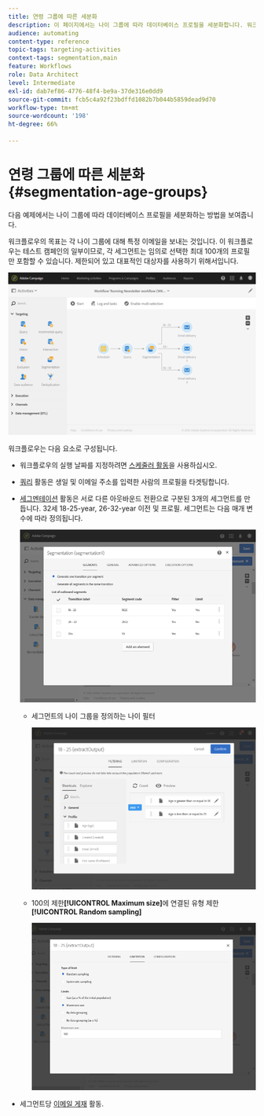 ```yaml
---
title: 연령 그룹에 따른 세분화
description: 이 페이지에서는 나이 그룹에 따라 데이터베이스 프로필을 세분화합니다. 워크플로우의 목표는 각 나이 그룹에 대해 특정 이메일을 보내는 것입니다.
audience: automating
content-type: reference
topic-tags: targeting-activities
context-tags: segmentation,main
feature: Workflows
role: Data Architect
level: Intermediate
exl-id: dab7ef86-4776-48f4-be9a-37de316e0dd9
source-git-commit: fcb5c4a92f23bdffd1082b7b044b5859dead9d70
workflow-type: tm+mt
source-wordcount: '198'
ht-degree: 66%

---
```


# 연령 그룹에 따른 세분화 {#segmentation-age-groups}

다음 예제에서는 나이 그룹에 따라 데이터베이스 프로필을 세분화하는 방법을 보여줍니다.

워크플로우의 목표는 각 나이 그룹에 대해 특정 이메일을 보내는 것입니다. 이 워크플로우는 테스트 캠페인의 일부이므로, 각 세그먼트는 임의로 선택한 최대 100개의 프로필만 포함할 수 있습니다. 제한되어 있고 대표적인 대상자를 사용하기 위해서입니다. 

![](assets/wkf_segment_example_4.png)

워크플로우는 다음 요소로 구성됩니다.

* 워크플로우의 실행 날짜를 지정하려면 [스케줄러 활동](../../automating/using/segmentation.md)을 사용하십시오.
* [쿼리](../../automating/using/query.md) 활동은 생일 및 이메일 주소를 입력한 사람의 프로필을 타겟팅합니다.
* [세그멘테이션](../../automating/using/segmentation.md) 활동은 서로 다른 아웃바운드 전환으로 구분된 3개의 세그먼트를 만듭니다. 32세 18-25-year, 26-32-year 이전 및 프로필. 세그먼트는 다음 매개 변수에 따라 정의됩니다.

   ![](assets/wkf_segment_example_3.png)

   * 세그먼트의 나이 그룹을 정의하는 나이 필터

      ![](assets/wkf_segment_new_segment.png)

   * 100의 제한&#x200B;**[!UICONTROL Maximum size]**&#x200B;에 연결된 유형 제한&#x200B;**[!UICONTROL Random sampling]**

      ![](assets/wkf_segment_example_1.png)

* 세그먼트당 [이메일 게재](../../automating/using/email-delivery.md) 활동.
